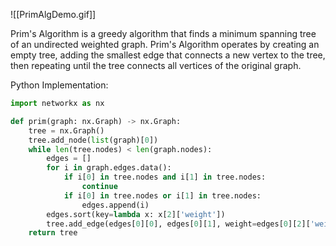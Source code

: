 
![[PrimAlgDemo.gif]]

Prim's Algorithm is a greedy algorithm that finds a minimum spanning tree of an undirected weighted graph. Prim's Algorithm operates by creating an empty tree, adding the smallest edge that connects a new vertex to the tree, then repeating until the tree connects all vertices of the original graph.


Python Implementation:
```python
import networkx as nx

def prim(graph: nx.Graph) -> nx.Graph:
    tree = nx.Graph()
    tree.add_node(list(graph)[0])
    while len(tree.nodes) < len(graph.nodes):
        edges = []
        for i in graph.edges.data():
            if i[0] in tree.nodes and i[1] in tree.nodes:
                continue
            if i[0] in tree.nodes or i[1] in tree.nodes:
                edges.append(i)
        edges.sort(key=lambda x: x[2]['weight'])
        tree.add_edge(edges[0][0], edges[0][1], weight=edges[0][2]['weight'])
    return tree
```